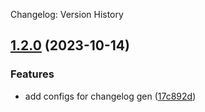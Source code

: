 Changelog: Version History
## [1.2.0](https://github.com/mindwebs/nodets-api-template/compare/v1.1.1...v1.2.0) (2023-10-14)


### Features

* add configs for changelog gen ([17c892d](https://github.com/mindwebs/nodets-api-template/commit/17c892dc4abe127da8560093485449ec75f59f1a))
